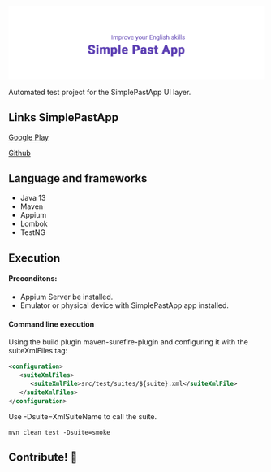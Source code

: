 ![](src/main/resources/image.png)

Automated test project for the SimplePastApp UI layer.

## Links SimplePastApp 

[Google Play](https://play.google.com/store/apps/details?id=com.simplepastapp)

[Github](https://github.com/brunoklein/SimplePastApp)

## Language and frameworks

- Java 13
- Maven
- Appium
- Lombok
- TestNG

## Execution

#### Preconditons:

- Appium Server be installed.
- Emulator or physical device with SimplePastApp app installed.

#### Command line execution

Using the build plugin maven-surefire-plugin and configuring it with the suiteXmlFiles tag:

```xml
<configuration>
   <suiteXmlFiles>
      <suiteXmlFile>src/test/suites/${suite}.xml</suiteXmlFile>
   </suiteXmlFiles>
</configuration>
```

Use -Dsuite=XmlSuiteName to call the suite.

```shell script
mvn clean test -Dsuite=smoke
```

## Contribute! :beers:
